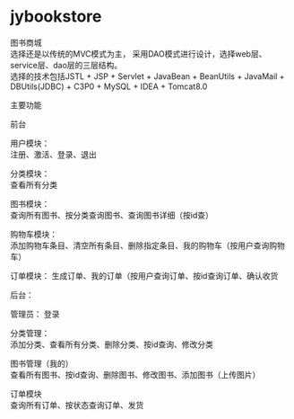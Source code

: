 # jybookstore
图书商城  
     选择还是以传统的MVC模式为主， 采用DAO模式进行设计，选择web层、service层、dao层的三层结构。  
     选择的技术包括JSTL + JSP + Servlet + JavaBean + BeanUtils + JavaMail + DBUtils(JDBC) + C3P0 +  MySQL + IDEA + Tomcat8.0  
     
主要功能  

前台   

用户模块：  
注册、激活、登录、退出  

分类模块：  
查看所有分类  

图书模块：  
查询所有图书、按分类查询图书、查询图书详细（按id查）  

购物车模块：  
添加购物车条目、清空所有条目、删除指定条目、我的购物车（按用户查询购物车）  

订单模块：
生成订单、我的订单（按用户查询订单、按id查询订单、确认收货  
 
后台：  

管理员：
登录  

分类管理：  
添加分类、查看所有分类、删除分类、按id查询、修改分类  

图书管理（我的）  
查看所有图书、按id查询、删除图书、修改图书、添加图书（上传图片）  

订单模块  
查询所有订单、按状态查询订单、发货  

